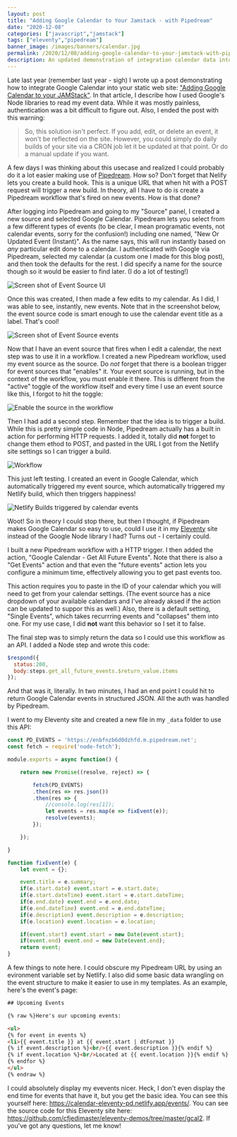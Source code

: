 ```yaml
---
layout: post
title: "Adding Google Calendar to Your Jamstack - with Pipedream"
date: "2020-12-08"
categories: ["javascript","jamstack"]
tags: ["eleventy","pipedream"]
banner_image: /images/banners/calendar.jpg
permalink: /2020/12/08/adding-google-calendar-to-your-jamstack-with-pipedream.html
description: An updated demonstration of integration calendar data into your Jamstack site - with Pipedream
---
```


Late last year (remember last year - sigh) I wrote up a post demonstrating how to integrate Google Calendar into your static web site: ["Adding Google Calendar to your JAMStack"](https://www.raymondcamden.com/2019/11/18/adding-google-calendar-to-your-jamstack). In that article, I describe how I used Google's Node libraries to read my event data. While it was mostly painless, authentication was a bit difficult to figure out. Also, I ended the post with this warning:

<blockquote>
So, this solution isn't perfect. If you add, edit, or delete an event, it won't be reflected on the site. However, you could simply do daily builds of your site via a CRON job let it be updated at that point. Or do a manual update if you want.
</blockquote>

A few days I was thinking about this usecase and realized I could probably do it a lot easier making use of [Pipedream](https://www.pipedream.com). How so? Don't forget that Nelify lets you create a build hook. This is a unique URL that when hit with a POST request will trigger a new build. In theory, all I have to do is create a Pipedream workflow that's fired on new events. How is that done?

After logging into Pipedream and going to my "Source" panel, I created a new source and selected Google Calendar. Pipedream lets you select from a few different types of events (to be clear, I mean programatic events, not calendar events, sorry for the confusion!) including one named, "New Or Updated Event (Instant)". As the name says, this will run instantly based on *any* particular edit done to a calendar. I authenticated with Google via Pipedream, selected my calendar (a custom one I made for this blog post), and then took the defaults for the rest. I did specify a name for the source though so it would be easier to find later. (I do a lot of testing!)

<p>
<img data-src="https://static.raymondcamden.com/images/2020/12/cal2-1.jpg" alt="Screen shot of Event Source UI" class="lazyload imgborder imgcenter">
</p>

Once this was created, I then made a few edits to my calendar. As I did, I was able to see, instantly, new events. Note that in the screenshot below, the event source code is smart enough to use the calendar event title as a label. That's cool!

<p>
<img data-src="https://static.raymondcamden.com/images/2020/12/gcal2-2.jpg" alt="Screen shot of Event Source events" class="lazyload imgborder imgcenter">
</p>

Now that I have an event source that fires when I edit a calendar, the next step was to use it in a workflow. I created a new Pipedream workflow, used my event source as the source. Do *not* forget that there is a boolean trigger for event sources that "enables" it. Your event source is running, but in the context of the workflow, you must enable it there. This is different from the "active" toggle of the workflow itself and every time I use an event source like this, I forgot to hit the toggle:

<p>
<img data-src="https://static.raymondcamden.com/images/2020/12/gcal2-3.jpg" alt="Enable the source in the workflow" class="lazyload imgborder imgcenter">
</p>

Then I had add a second step. Remember that the idea is to trigger a build. While this is pretty simple code in Node, Pipedream actually has a built in action for performing HTTP requests. I added it, totally did <strong>not</strong> forget to change them ethod to POST, and pasted in the URL I got from the Netlify site settings so I can trigger a build.

<p>
<img data-src="https://static.raymondcamden.com/images/2020/12/gcal2-4.jpg" alt="Workflow" class="lazyload imgborder imgcenter">
</p>

This just left testing. I created an event in Google Calendar, which automatically triggered my event source, which automatically triggered my Netlify build, which then triggers happiness!

<p>
<img data-src="https://static.raymondcamden.com/images/2020/12/gcal2-5.jpg" alt="Netlify Builds triggered by calendar events" class="lazyload imgborder imgcenter">
</p>

Woot! So in theory I could stop there, but then I thought, if Pipedream makes Google Calendar so easy to use, could I use it in my [Eleventy](https://www.11ty.dev/) site instead of the Google Node library I had? Turns out - I certainly could.

I built a new Pipedream workflow with a HTTP trigger. I then added the action, "Google Calendar - Get All Future Events". Note that there is also a "Get Events" action and that even the "future events" action lets you configure a minimum time, effectively allowing you to get past events too. 

This action requires you to paste in the ID of your calendar which you will need to get from your calendar settings. (The event source has a nice dropdown of your available calendars and I've already aksed if the action can be updated to suppor this as well.) Also, there is a default setting, "Single Events", which takes recurrring events and "collapses" them into one. For my use case, I did <strong>not</strong> want this behavior so I set it to false. 

The final step was to simply return the data so I could use this workflow as an API. I added a Node step and wrote this code:

```js
$respond({
  status:200,
  body:steps.get_all_future_events.$return_value.items
});
```

And that was it, literally. In two minutes, I had an end point I could hit to return Google Calendar events in structured JSON. All the auth was handled by Pipedream. 

I went to my Eleventy site and created a new file in my `_data` folder to use this API:

```js
const PD_EVENTS = 'https://enbfnzb6d0dzhfd.m.pipedream.net';
const fetch = require('node-fetch');

module.exports = async function() {

	return new Promise((resolve, reject) => {

		fetch(PD_EVENTS)
		.then(res => res.json())
		.then(res => {
			//console.log(res[1]);
			let events = res.map(e => fixEvent(e));
			resolve(events);
		});

	});

}

function fixEvent(e) {
	let event = {};

	event.title = e.summary;
	if(e.start.date) event.start = e.start.date;
	if(e.start.dateTime) event.start = e.start.dateTime;
	if(e.end.date) event.end = e.end.date;
	if(e.end.dateTime) event.end = e.end.dateTime;
	if(e.description) event.description = e.description;
	if(e.location) event.location = e.location;

	if(event.start) event.start = new Date(event.start);
	if(event.end) event.end = new Date(event.end);
	return event;
}
```

A few things to note here. I could obscure my Pipedream URL by using an evironment variable set by Netlify. I also did some basic data wrangling on the event structure to make it easier to use in my templates. As an example, here's the event's page:

```html
## Upcoming Events

{% raw %}Here's our upcoming events:

<ul>
{% for event in events %}
<li>{{ event.title }} at {{ event.start | dtFormat }}
{% if event.description %}<br/>{{ event.description }}{% endif %}
{% if event.location %}<br/>Located at {{ event.location }}{% endif %}
{% endfor %}
</ul>
{% endraw %}
```

I could absolutely display my evevents nicer. Heck, I don't even display the end time for events that have it, but you get the basic idea. You can see this yourself here: <https://calendar-eleventy-pd.netlify.app/events/>. You can see the source code for this Eleventy site here: <https://github.com/cfjedimaster/eleventy-demos/tree/master/gcal2>. If you've got any questions, let me know!